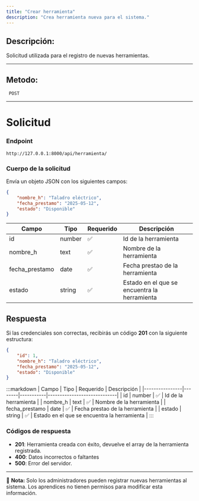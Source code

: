 ```yaml
---
title: "Crear herramienta"
description: "Crea herramienta nueva para el sistema."
---
```



## Descripción:
Solicitud utilizada para el registro de nuevas herramientas.

---


## Metodo: 
```
 POST
```
---


# **Solicitud**

### **Endpoint**
```
http://127.0.0.1:8000/api/herramienta/
```

### **Cuerpo de la solicitud**
Envía un objeto JSON con los siguientes campos:

```json
{
    "nombre_h": "Taladro eléctrico",
    "fecha_prestamo": "2025-05-12",
    "estado": "Disponible"
}
```

| Campo           | Tipo   | Requerido | Descripción                |
|----------------|--------|-----------|-----------------------------|
| id             | number | ✅       | Id de la herramienta  |
| nombre_h       | text   | ✅       | Nombre de la herramienta      |
| fecha_prestamo | date   | ✅       | Fecha prestao de la herramienta      |
| estado         | string | ✅       | Estado en el que se encuentra la herramienta      |

## **Respuesta**

Si las credenciales son correctas, recibirás un código **201** con la siguiente estructura:

```json
{
    "id": 1,
    "nombre_h": "Taladro eléctrico",
    "fecha_prestamo": "2025-05-12",
    "estado": "Disponible"
}
```

:::markdown
| Campo           | Tipo   | Requerido | Descripción                |
|----------------|--------|-----------|-----------------------------|
| id             | number | ✅       | Id de la herramienta  |
| nombre_h       | text   | ✅       | Nombre de la herramienta      |
| fecha_prestamo | date   | ✅       | Fecha prestao de la herramienta      |
| estado         | string | ✅       | Estado en el que se encuentra la herramienta      |
:::


### **Códigos de respuesta**
- **201**: Herramienta creada con éxito, devuelve el array de la herramienta registrada.
- **400**: Datos incorrectos o faltantes
- **500**: Error del servidor.

---

📄 **Nota:** Solo los administradores pueden registrar nuevas herramientas al sistema. Los aprendices no tienen permisos para modificar esta información.